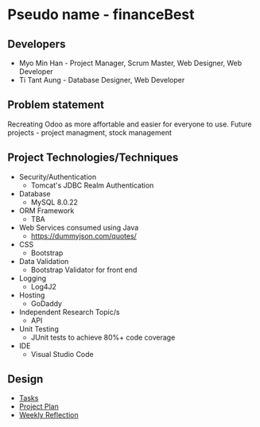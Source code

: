 # Pseudo name - financeBest

## Developers
* Myo Min Han   - Project Manager, Scrum Master, Web Designer, Web Developer
* Ti Tant Aung  - Database Designer, Web Developer

## Problem statement
Recreating Odoo as more affortable and easier for everyone to use.
Future projects - project managment, stock management

## Project Technologies/Techniques
* Security/Authentication
    * Tomcat's JDBC Realm Authentication
* Database
    * MySQL 8.0.22
* ORM Framework
    * TBA
* Web Services consumed using Java
    * https://dummyjson.com/quotes/
* CSS
    * Bootstrap
* Data Validation
    * Bootstrap Validator for front end
* Logging
    * Log4J2
* Hosting
    * GoDaddy
* Independent Research Topic/s
    * API
* Unit Testing 
    * JUnit tests to achieve 80%+ code coverage
* IDE
    * Visual Studio Code

## Design
* [Tasks](documents/tasks.md)
* [Project Plan](documents/projectPlan.md)
* [Weekly Reflection](documents/weeklyReflection.md)
